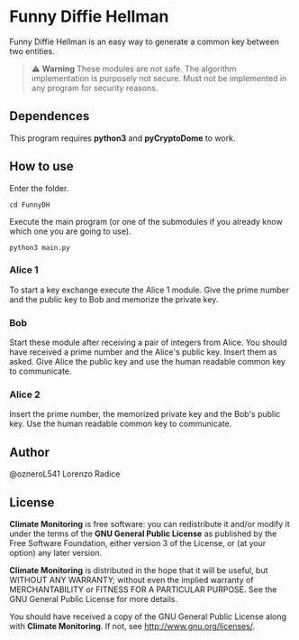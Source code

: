 # Funny Diffie Hellman
Funny Diffie Hellman is an easy way to generate a common key between two entities.
> :warning: **Warning**
These modules are not safe. The algorithm implementation is purposely not secure. Must not be implemented in any program for security reasons.

## Dependences
This program requires **python3** and **pyCryptoDome** to work.

## How to use
Enter the folder.

    cd FunnyDH
Execute the main program (or one of the submodules if you already know which one you are going to use).

    python3 main.py
### Alice 1
To start a key exchange execute the Alice 1 module.
Give the prime number and the public key to Bob and memorize the private key.
### Bob
Start these module after receiving a pair of integers from Alice. You should have received a prime number and the Alice's public key. Insert them as asked. Give Alice the public key and use the human readable common key to communicate.
### Alice 2
Insert the prime number, the memorized private key and the Bob's public key. Use the human readable common key to communicate.

## Author
@ozneroL541 Lorenzo Radice

## License
**Climate Monitoring** is free software: you can redistribute it and/or modify
it under the terms of the **GNU General Public License** as published by
the Free Software Foundation, either version 3 of the License, or
(at your option) any later version.

**Climate Monitoring** is distributed in the hope that it will be useful,
but WITHOUT ANY WARRANTY; without even the implied warranty of
MERCHANTABILITY or FITNESS FOR A PARTICULAR PURPOSE.  See the
GNU General Public License for more details.

You should have received a copy of the GNU General Public License
along with **Climate Monitoring**.  If not, see <http://www.gnu.org/licenses/>.
